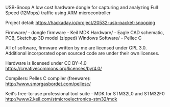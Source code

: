 USB-Snoop
A low cost hardware dongle for capturing and analyzing Full Speed (12Mbps) traffic using ARM microcontroller

Project detail: https://hackaday.io/project/20532-usb-packet-snooping

Firmware/ - dongle firmware - Keil MDK
Hardware/ - Eagle CAD schematic, PCB, Sketchup 3D model (zipped)
Windows Software/ - Pellec C

All of software, firmware written by me are licensed under GPL 3.0.
Additional incorporated open sourced code are under their own licenses.

Hardware is licensed under CC BY-4.0
https://creativecommons.org/licenses/by/4.0/

Compilers:
Pelles C compiler (freeware): http://www.smorgasbordet.com/pellesc/

Keil's free-to-use professional tool suite - MDK for STM32L0 and STM32F0
http://www2.keil.com/stmicroelectronics-stm32/mdk
